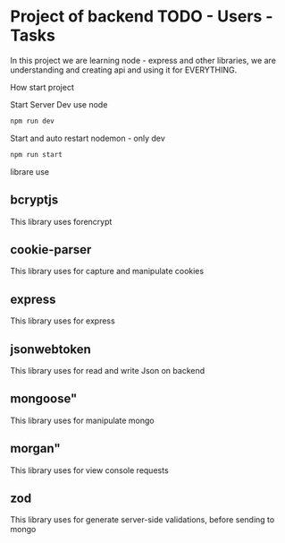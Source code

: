 # Project of backend TODO - Users - Tasks

In this project we are learning node - express and other libraries, we are understanding and creating api and using it for EVERYTHING.

How start project 

Start Server Dev use node
```bash
npm run dev
```

Start and auto restart nodemon - only dev
```bash
npm run start
```

librare use

## bcryptjs

This library uses forencrypt 

## cookie-parser

This library uses for capture and manipulate cookies

## express

This library uses for express

## jsonwebtoken

This library uses for read and write Json on backend

## mongoose"

This library uses for manipulate mongo 

## morgan"

This library uses for view console requests

## zod

This library uses for generate server-side validations, before sending to mongo
